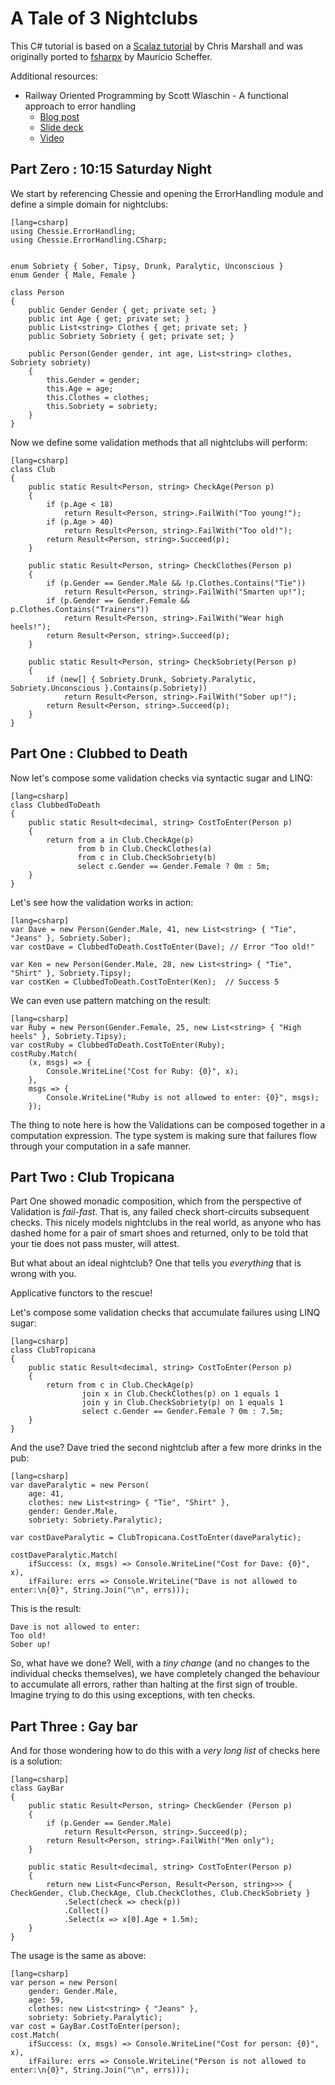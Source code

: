 # A Tale of 3 Nightclubs

This C# tutorial is based on a [Scalaz tutorial](https://gist.github.com/oxbowlakes/970717) by Chris Marshall and was originally ported to [fsharpx](https://github.com/fsprojects/fsharpx/blob/master/tests/FSharpx.CSharpTests/ValidationExample.cs) by Mauricio Scheffer.

Additional resources:

* Railway Oriented Programming by Scott Wlaschin - A functional approach to error handling
	* [Blog post](http://fsharpforfunandprofit.com/posts/recipe-part2/)
    * [Slide deck](http://www.slideshare.net/ScottWlaschin/railway-oriented-programming)
    * [Video](https://vimeo.com/97344498)

## Part Zero : 10:15 Saturday Night

We start by referencing Chessie and opening the ErrorHandling module and define a simple domain for nightclubs:

    [lang=csharp]
    using Chessie.ErrorHandling;
    using Chessie.ErrorHandling.CSharp;


    enum Sobriety { Sober, Tipsy, Drunk, Paralytic, Unconscious }
    enum Gender { Male, Female }

    class Person
    {
        public Gender Gender { get; private set; }
        public int Age { get; private set; }
        public List<string> Clothes { get; private set; }
        public Sobriety Sobriety { get; private set; }

        public Person(Gender gender, int age, List<string> clothes, Sobriety sobriety)
        {
            this.Gender = gender;
            this.Age = age;
            this.Clothes = clothes;
            this.Sobriety = sobriety;
        }
    }

Now we define some validation methods that all nightclubs will perform:

    [lang=csharp]
    class Club
    {
        public static Result<Person, string> CheckAge(Person p)
        {
            if (p.Age < 18)
                return Result<Person, string>.FailWith("Too young!");
            if (p.Age > 40)
                return Result<Person, string>.FailWith("Too old!");
            return Result<Person, string>.Succeed(p);
        }

        public static Result<Person, string> CheckClothes(Person p)
        {
            if (p.Gender == Gender.Male && !p.Clothes.Contains("Tie"))
                return Result<Person, string>.FailWith("Smarten up!");
            if (p.Gender == Gender.Female && p.Clothes.Contains("Trainers"))
                return Result<Person, string>.FailWith("Wear high heels!");
            return Result<Person, string>.Succeed(p);
        }

        public static Result<Person, string> CheckSobriety(Person p)
        {
            if (new[] { Sobriety.Drunk, Sobriety.Paralytic, Sobriety.Unconscious }.Contains(p.Sobriety))
                return Result<Person, string>.FailWith("Sober up!");
            return Result<Person, string>.Succeed(p);
        }
    }

## Part One : Clubbed to Death

Now let's compose some validation checks via syntactic sugar and LINQ:

    [lang=csharp]
    class ClubbedToDeath
    {
        public static Result<decimal, string> CostToEnter(Person p)
        {
            return from a in Club.CheckAge(p)
                   from b in Club.CheckClothes(a)
                   from c in Club.CheckSobriety(b)
                   select c.Gender == Gender.Female ? 0m : 5m;
        }
    }

Let's see how the validation works in action:

    [lang=csharp]
    var Dave = new Person(Gender.Male, 41, new List<string> { "Tie", "Jeans" }, Sobriety.Sober);
    var costDave = ClubbedToDeath.CostToEnter(Dave); // Error "Too old!"

    var Ken = new Person(Gender.Male, 28, new List<string> { "Tie", "Shirt" }, Sobriety.Tipsy);
    var costKen = ClubbedToDeath.CostToEnter(Ken);  // Success 5


We can even use pattern matching on the result:

    [lang=csharp]
    var Ruby = new Person(Gender.Female, 25, new List<string> { "High heels" }, Sobriety.Tipsy);
    var costRuby = ClubbedToDeath.CostToEnter(Ruby);
    costRuby.Match(
        (x, msgs) => {
            Console.WriteLine("Cost for Ruby: {0}", x);
        },
        msgs => {
            Console.WriteLine("Ruby is not allowed to enter: {0}", msgs);
        });

The thing to note here is how the Validations can be composed together in a computation expression.
The type system is making sure that failures flow through your computation in a safe manner.

## Part Two : Club Tropicana

Part One showed monadic composition, which from the perspective of Validation is *fail-fast*. That is, any failed check short-circuits subsequent checks. This nicely models nightclubs in the real world, as anyone who has dashed home for a pair of smart shoes and returned, only to be told that your tie does not pass muster, will attest.

But what about an ideal nightclub? One that tells you *everything* that is wrong with you.

Applicative functors to the rescue!

Let's compose some validation checks that accumulate failures using LINQ sugar:

    [lang=csharp]
    class ClubTropicana
    {
        public static Result<decimal, string> CostToEnter(Person p)
        {
            return from c in Club.CheckAge(p)
                    join x in Club.CheckClothes(p) on 1 equals 1
                    join y in Club.CheckSobriety(p) on 1 equals 1
                    select c.Gender == Gender.Female ? 0m : 7.5m;
        }
    }

And the use? Dave tried the second nightclub after a few more drinks in the pub:

    [lang=csharp]
    var daveParalytic = new Person(
        age: 41,
        clothes: new List<string> { "Tie", "Shirt" },
        gender: Gender.Male,
        sobriety: Sobriety.Paralytic);

    var costDaveParalytic = ClubTropicana.CostToEnter(daveParalytic);

    costDaveParalytic.Match(
        ifSuccess: (x, msgs) => Console.WriteLine("Cost for Dave: {0}", x),
        ifFailure: errs => Console.WriteLine("Dave is not allowed to enter:\n{0}", String.Join("\n", errs)));

This is the result:

    Dave is not allowed to enter:
    Too old!
    Sober up!

So, what have we done? Well, with a *tiny change* (and no changes to the individual checks themselves), we have completely changed the behaviour to accumulate all errors, rather than halting at the first sign of trouble. Imagine trying to do this using exceptions, with ten checks.

## Part Three : Gay bar

And for those wondering how to do this with a *very long list* of checks here is a solution:

    [lang=csharp]
    class GayBar
    {
        public static Result<Person, string> CheckGender (Person p)
        {
            if (p.Gender == Gender.Male)
                return Result<Person, string>.Succeed(p);
            return Result<Person, string>.FailWith("Men only");
        }

        public static Result<decimal, string> CostToEnter(Person p)
        {
            return new List<Func<Person, Result<Person, string>>> { CheckGender, Club.CheckAge, Club.CheckClothes, Club.CheckSobriety }
                .Select(check => check(p))
                .Collect()
                .Select(x => x[0].Age + 1.5m);
        }
    }


The usage is the same as above:

    [lang=csharp]
    var person = new Person(
        gender: Gender.Male,
        age: 59,
        clothes: new List<string> { "Jeans" },
        sobriety: Sobriety.Paralytic);
    var cost = GayBar.CostToEnter(person);
    cost.Match(
        ifSuccess: (x, msgs) => Console.WriteLine("Cost for person: {0}", x),
        ifFailure: errs => Console.WriteLine("Person is not allowed to enter:\n{0}", String.Join("\n", errs)));
